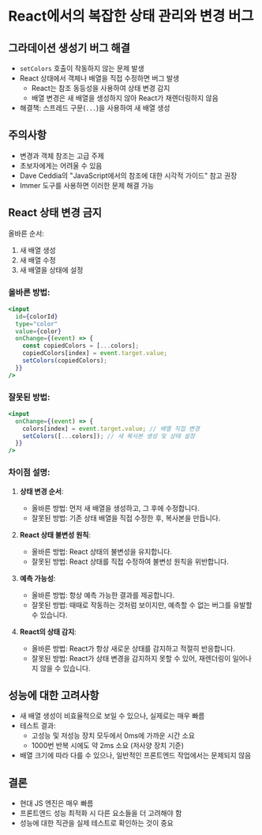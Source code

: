 # React에서의 복잡한 상태 관리와 변경 버그

## 그라데이션 생성기 버그 해결

- `setColors` 호출이 작동하지 않는 문제 발생
- React 상태에서 객체나 배열을 직접 수정하면 버그 발생
  - React는 참조 동등성을 사용하여 상태 변경 감지
  - 배열 변경은 새 배열을 생성하지 않아 React가 재렌더링하지 않음
- 해결책: 스프레드 구문(`...`)을 사용하여 새 배열 생성

## 주의사항

- 변경과 객체 참조는 고급 주제
- 초보자에게는 어려울 수 있음
- Dave Ceddia의 "JavaScript에서의 참조에 대한 시각적 가이드" 참고 권장
- Immer 도구를 사용하면 이러한 문제 해결 가능

## React 상태 변경 금지

올바른 순서:

1. 새 배열 생성
2. 새 배열 수정
3. 새 배열을 상태에 설정

### 올바른 방법:

```jsx
<input
  id={colorId}
  type="color"
  value={color}
  onChange={(event) => {
    const copiedColors = [...colors];
    copiedColors[index] = event.target.value;
    setColors(copiedColors);
  }}
/>
```

### 잘못된 방법:

```jsx
<input
  onChange={(event) => {
    colors[index] = event.target.value; // 배열 직접 변경
    setColors([...colors]); // 새 복사본 생성 및 상태 설정
  }}
/>
```

### 차이점 설명:

1. **상태 변경 순서**:

   - 올바른 방법: 먼저 새 배열을 생성하고, 그 후에 수정합니다.
   - 잘못된 방법: 기존 상태 배열을 직접 수정한 후, 복사본을 만듭니다.

2. **React 상태 불변성 원칙**:

   - 올바른 방법: React 상태의 불변성을 유지합니다.
   - 잘못된 방법: React 상태를 직접 수정하여 불변성 원칙을 위반합니다.

3. **예측 가능성**:

   - 올바른 방법: 항상 예측 가능한 결과를 제공합니다.
   - 잘못된 방법: 때때로 작동하는 것처럼 보이지만, 예측할 수 없는 버그를 유발할 수 있습니다.

4. **React의 상태 감지**:
   - 올바른 방법: React가 항상 새로운 상태를 감지하고 적절히 반응합니다.
   - 잘못된 방법: React가 상태 변경을 감지하지 못할 수 있어, 재렌더링이 일어나지 않을 수 있습니다.

## 성능에 대한 고려사항

- 새 배열 생성이 비효율적으로 보일 수 있으나, 실제로는 매우 빠름
- 테스트 결과:
  - 고성능 및 저성능 장치 모두에서 0ms에 가까운 시간 소요
  - 1000번 반복 시에도 약 2ms 소요 (저사양 장치 기준)
- 배열 크기에 따라 다를 수 있으나, 일반적인 프론트엔드 작업에서는 문제되지 않음

## 결론

- 현대 JS 엔진은 매우 빠름
- 프론트엔드 성능 최적화 시 다른 요소들을 더 고려해야 함
- 성능에 대한 직관을 실제 테스트로 확인하는 것이 중요
